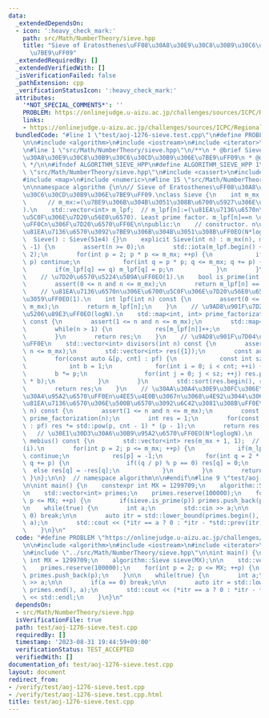 ```yaml
---
data:
  _extendedDependsOn:
  - icon: ':heavy_check_mark:'
    path: src/Math/NumberTheory/sieve.hpp
    title: "Sieve of Eratosthenes\uFF08\u30A8\u30E9\u30C8\u30B9\u30C6\u30CD\u30B9\u306E\
      \u7BE9\uFF09"
  _extendedRequiredBy: []
  _extendedVerifiedWith: []
  _isVerificationFailed: false
  _pathExtension: cpp
  _verificationStatusIcon: ':heavy_check_mark:'
  attributes:
    '*NOT_SPECIAL_COMMENTS*': ''
    PROBLEM: https://onlinejudge.u-aizu.ac.jp/challenges/sources/ICPC/Regional/1276
    links:
    - https://onlinejudge.u-aizu.ac.jp/challenges/sources/ICPC/Regional/1276
  bundledCode: "#line 1 \"test/aoj-1276-sieve.test.cpp\"\n#define PROBLEM \"https://onlinejudge.u-aizu.ac.jp/challenges/sources/ICPC/Regional/1276\"\
    \n\n#include <algorithm>\n#include <iostream>\n#include <iterator>\n#include <vector>\n\
    \n#line 1 \"src/Math/NumberTheory/sieve.hpp\"\n/**\n * @brief Sieve of Eratosthenes\uFF08\
    \u30A8\u30E9\u30C8\u30B9\u30C6\u30CD\u30B9\u306E\u7BE9\uFF09\n * @docs docs/Math/NumberTheory/sieve.md\n\
    \ */\n\n#ifndef ALGORITHM_SIEVE_HPP\n#define ALGORITHM_SIEVE_HPP 1\n\n#line 10\
    \ \"src/Math/NumberTheory/sieve.hpp\"\n#include <cassert>\n#include <cmath>\n\
    #include <map>\n#include <numeric>\n#line 15 \"src/Math/NumberTheory/sieve.hpp\"\
    \n\nnamespace algorithm {\n\n// Sieve of Eratosthenes\uFF08\u30A8\u30E9\u30C8\u30B9\
    \u30C6\u30CD\u30B9\u306E\u7BE9\uFF09.\nclass Sieve {\n    int m_mx;          \
    \      // m_mx:=(\u7BE9\u306B\u304B\u3051\u308B\u6700\u5927\u306E\u81EA\u7136\u6570\
    ).\n    std::vector<int> m_lpf;  // m_lpf[n]:=(\u81EA\u7136\u6570n\u306E\u6700\
    \u5C0F\u306E\u7D20\u56E0\u6570). Least prime factor. m_lpf[n]==n \u306E\u3068\u304D\
    \uFF0Cn\u306F\u7D20\u6570\uFF0E\n\npublic:\n    // constructor. n\u4EE5\u4E0B\u306E\
    \u81EA\u7136\u6570\u3092\u7BE9\u306B\u304B\u3051\u308B\uFF0EO(N*loglogN).\n  \
    \  Sieve() : Sieve(51e4) {}\n    explicit Sieve(int n) : m_mx(n), m_lpf(n + 1,\
    \ -1) {\n        assert(n >= 0);\n        std::iota(m_lpf.begin() + 2, m_lpf.end(),\
    \ 2);\n        for(int p = 2; p * p <= m_mx; ++p) {\n            if(m_lpf[p] !=\
    \ p) continue;\n            for(int q = p * p; q <= m_mx; q += p) {\n        \
    \        if(m_lpf[q] == q) m_lpf[q] = p;\n            }\n        }\n    }\n\n\
    \    // \u7D20\u6570\u5224\u5B9A\uFF0EO(1).\n    bool is_prime(int n) const {\n\
    \        assert(0 <= n and n <= m_mx);\n        return m_lpf[n] == n;\n    }\n\
    \    // \u81EA\u7136\u6570n\u306E\u6700\u5C0F\u306E\u7D20\u56E0\u6570\u3092\u8FD4\
    \u3059\uFF0EO(1).\n    int lpf(int n) const {\n        assert(0 <= n and n <=\
    \ m_mx);\n        return m_lpf[n];\n    }\n    // \u9AD8\u901F\u7D20\u56E0\u6570\
    \u5206\u89E3\uFF0EO(logN).\n    std::map<int, int> prime_factorization(int n)\
    \ const {\n        assert(1 <= n and n <= m_mx);\n        std::map<int, int> res;\n\
    \        while(n > 1) {\n            res[m_lpf[n]]++;\n            n /= m_lpf[n];\n\
    \        }\n        return res;\n    }\n    // \u9AD8\u901F\u7D04\u6570\u5217\u6319\
    \uFF0E\n    std::vector<int> divisors(int n) const {\n        assert(1 <= n and\
    \ n <= m_mx);\n        std::vector<int> res({1});\n        const auto &&pf = prime_factorization(n);\n\
    \        for(const auto &[p, cnt] : pf) {\n            const int sz = res.size();\n\
    \            int b = 1;\n            for(int i = 0; i < cnt; ++i) {\n        \
    \        b *= p;\n                for(int j = 0; j < sz; ++j) res.push_back(res[j]\
    \ * b);\n            }\n        }\n        std::sort(res.begin(), res.end());\n\
    \        return res;\n    }\n    // \u30AA\u30A4\u30E9\u30FC\u306E\u30D5\u30A1\
    \u30A4\u95A2\u6570\uFF0En\u4EE5\u4E0B\u3067n\u3068\u4E92\u3044\u306B\u7D20\u306A\
    \u81EA\u7136\u6570\u306E\u500B\u6570\u3092\u6C42\u3081\u308B\uFF0E\n    int totient(int\
    \ n) const {\n        assert(1 <= n and n <= m_mx);\n        const auto &&pf =\
    \ prime_factorization(n);\n        int res = 1;\n        for(const auto &[p, cnt]\
    \ : pf) res *= std::pow(p, cnt - 1) * (p - 1);\n        return res;\n    }\n \
    \   // \u30E1\u30D3\u30A6\u30B9\u95A2\u6570\uFF0EO(N*loglogN).\n    std::vector<int>\
    \ mebius() const {\n        std::vector<int> res(m_mx + 1, 1);  // res[i]:=\u03BC\
    (i).\n        for(int p = 2; p <= m_mx; ++p) {\n            if(m_lpf[p] != p)\
    \ continue;\n            res[p] = -1;\n            for(int q = 2 * p; q <= m_mx;\
    \ q += p) {\n                if((q / p) % p == 0) res[q] = 0;\n              \
    \  else res[q] = -res[q];\n            }\n        }\n        return res;\n   \
    \ }\n};\n\n}  // namespace algorithm\n\n#endif\n#line 9 \"test/aoj-1276-sieve.test.cpp\"\
    \n\nint main() {\n    constexpr int MX = 1299709;\n    algorithm::Sieve sieve(MX);\n\
    \n    std::vector<int> primes;\n    primes.reserve(100000);\n    for(int p = 2;\
    \ p <= MX; ++p) {\n        if(sieve.is_prime(p)) primes.push_back(p);\n    }\n\
    \n    while(true) {\n        int a;\n        std::cin >> a;\n\n        if(a ==\
    \ 0) break;\n\n        auto itr = std::lower_bound(primes.begin(), primes.end(),\
    \ a);\n        std::cout << (*itr == a ? 0 : *itr - *std::prev(itr)) << std::endl;\n\
    \    }\n}\n"
  code: "#define PROBLEM \"https://onlinejudge.u-aizu.ac.jp/challenges/sources/ICPC/Regional/1276\"\
    \n\n#include <algorithm>\n#include <iostream>\n#include <iterator>\n#include <vector>\n\
    \n#include \"../src/Math/NumberTheory/sieve.hpp\"\n\nint main() {\n    constexpr\
    \ int MX = 1299709;\n    algorithm::Sieve sieve(MX);\n\n    std::vector<int> primes;\n\
    \    primes.reserve(100000);\n    for(int p = 2; p <= MX; ++p) {\n        if(sieve.is_prime(p))\
    \ primes.push_back(p);\n    }\n\n    while(true) {\n        int a;\n        std::cin\
    \ >> a;\n\n        if(a == 0) break;\n\n        auto itr = std::lower_bound(primes.begin(),\
    \ primes.end(), a);\n        std::cout << (*itr == a ? 0 : *itr - *std::prev(itr))\
    \ << std::endl;\n    }\n}\n"
  dependsOn:
  - src/Math/NumberTheory/sieve.hpp
  isVerificationFile: true
  path: test/aoj-1276-sieve.test.cpp
  requiredBy: []
  timestamp: '2023-08-31 19:44:59+09:00'
  verificationStatus: TEST_ACCEPTED
  verifiedWith: []
documentation_of: test/aoj-1276-sieve.test.cpp
layout: document
redirect_from:
- /verify/test/aoj-1276-sieve.test.cpp
- /verify/test/aoj-1276-sieve.test.cpp.html
title: test/aoj-1276-sieve.test.cpp
---
```

